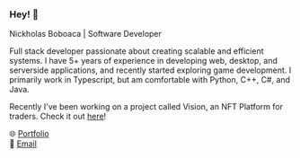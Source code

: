 ### Hey! 👋

Nickholas Boboaca | Software Developer

Full stack developer passionate about creating scalable and efficient systems. I have 5+ years of experience in developing web, desktop, and serverside applications, and recently started exploring game development. I primarily work in Typescript, but am comfortable with Python, C++, C#, and Java.

Recently I've been working on a project called Vision, an NFT Platform for traders. Check it out [here](https://www.visiontools.io/)!

🌐 [Portfolio](https://vispo.dev) <br>
📩 [Email](mailto:nickcboboaca@gmail.com) <br>
